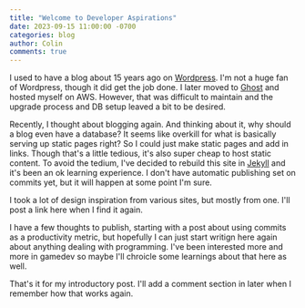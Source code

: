 ```yaml
---
title: "Welcome to Developer Aspirations"
date: 2023-09-15 11:00:00 -0700
categories: blog
author: Colin
comments: true
---
```

I used to have a blog about 15 years ago on [Wordpress](developeraspirations.wordpress.com). I'm not a huge fan of Wordpress, though it did get the job done. I later moved to [Ghost](https://ghost.org/) and hosted myself on AWS. However, that was difficult to maintain and the upgrade process and DB setup leaved a bit to be desired.

Recently, I thought about blogging again. And thinking about it, why should a blog even have a database? It seems like overkill for what is basically serving up static pages right? So I could just make static pages and add in links. Though that's a little tedious, it's also super cheap to host static content. To avoid the tedium, I've decided to rebuild this site in [Jekyll](https://jekyllrb.com/) and it's been an ok learning experience. I don't have automatic publishing set on commits yet, but it will happen at some point I'm sure.

I took a lot of design inspiration from various sites, but mostly from one. I'll post a link here when I find it again.

I have a few thoughts to publish, starting with a post about using commits as a productivity metric, but hopefully I can just start writign here again about anything dealing with programming. I've been interested more and more in gamedev so maybe I'll chroicle some learnings about that here as well.

That's it for my introductory post. I'll add a comment section in later when I remember how that works again.